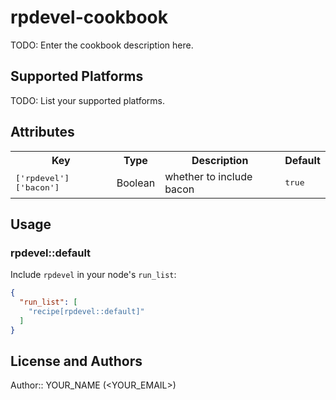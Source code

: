 # rpdevel-cookbook

TODO: Enter the cookbook description here.

## Supported Platforms

TODO: List your supported platforms.

## Attributes

<table>
  <tr>
    <th>Key</th>
    <th>Type</th>
    <th>Description</th>
    <th>Default</th>
  </tr>
  <tr>
    <td><tt>['rpdevel']['bacon']</tt></td>
    <td>Boolean</td>
    <td>whether to include bacon</td>
    <td><tt>true</tt></td>
  </tr>
</table>

## Usage

### rpdevel::default

Include `rpdevel` in your node's `run_list`:

```json
{
  "run_list": [
    "recipe[rpdevel::default]"
  ]
}
```

## License and Authors

Author:: YOUR_NAME (<YOUR_EMAIL>)

